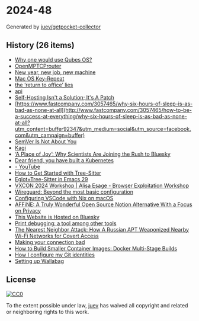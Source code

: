 # 2024-48

Generated by [juev/getpocket-collector](https://github.com/juev/getpocket-collector)

## History (26 items)

- [Why one would use Qubes OS?](https://dataswamp.org/~solene/2023-06-17-qubes-os-why.html)
- [OpenMPTCProuter](https://www.openmptcprouter.com/)
- [New year, new job, new machine](https://registerspill.thorstenball.com/p/new-year-new-job-new-machine)
- [Mac OS Key-Repeat](https://mac-key-repeat.zaymon.dev/)
- [the ‘return to office’ lies](https://blog.avas.space/rto/)
- [api](https://pkg.go.dev/github.com/motemen/go-pocket/api)
- [Self-Hosting Isn't a Solution; It's A Patch](https://matduggan.com/self-hosting-isnt-a-solution-its-a-patch/)
- [https://www.fastcompany.com/3057465/why-six-hours-of-sleep-is-as-bad-as-none-at-all](http://www.fastcompany.com/3057465/how-to-be-a-success-at-everything/why-six-hours-of-sleep-is-as-bad-as-none-at-all?utm_content=buffer92347&utm_medium=social&utm_source=facebook.com&utm_campaign=buffer)
- [SemVer Is Not About You](https://matklad.github.io/2024/11/23/semver-is-not-about-you.html)
- [Kagi](https://otavio.cc/kagi/)
- [‘A Place of Joy’: Why Scientists Are Joining the Rush to Bluesky](https://www.nature.com/articles/d41586-024-03784-6)
- [Dear friend, you have built a Kubernetes](https://www.macchaffee.com/blog/2024/you-have-built-a-kubernetes/)
- [- YouTube](https://www.youtube.com/live/b9OhamkAY2I)
- [How to Get Started with Tree-Sitter](https://www.masteringemacs.org/article/how-to-get-started-tree-sitter)
- [Eglot+Tree-Sitter in Emacs 29](https://www.adventuresinwhy.com/post/eglot/)
- [VXCON 2024 Workshop | Alisa Esage - Browser Exploitation Workshop](http://www.youtube.com/watch?v=b9OhamkAY2I)
- [Wireguard: Beyond the most basic configuration](https://sloonz.github.io/posts/wireguard-beyond-basic-configuration/)
- [Configuring VSCode with Nix on macOS](https://davi.sh/blog/2024/11/nix-vscode/)
- [AFFiNE: A Truly Wonderful Open Source Notion Alternative With a Focus on Privacy](https://news.itsfoss.com/affine/)
- [This Website is Hosted on Bluesky](https://danielmangum.com/posts/this-website-is-hosted-on-bluesky/)
- [Print debugging: a tool among other tools](https://andydote.co.uk/2024/11/24/print-debugging-tracing/)
- [The Nearest Neighbor Attack: How A Russian APT Weaponized Nearby Wi-Fi Networks for Covert Access](https://www.volexity.com/blog/2024/11/22/the-nearest-neighbor-attack-how-a-russian-apt-weaponized-nearby-wi-fi-networks-for-covert-access/)
- [Making your connection bad](https://www.5snb.club/posts/2024/making-your-connection-bad/)
- [How to Build Smaller Container Images: Docker Multi-Stage Builds](https://labs.iximiuz.com/tutorials/docker-multi-stage-builds)
- [How I configure my Git identities](https://benji.dog/articles/git-config/)
- [Setting up Wallabag](https://medium.com/@alexishevia/setting-up-wallabag-read-your-articles-later-c82e2aa0326b)

## License

[![CC0](https://mirrors.creativecommons.org/presskit/buttons/88x31/svg/cc-zero.svg)](https://creativecommons.org/publicdomain/zero/1.0/)

To the extent possible under law, [juev](https://github.com/juev) has waived all copyright and related or neighboring rights to this work.
